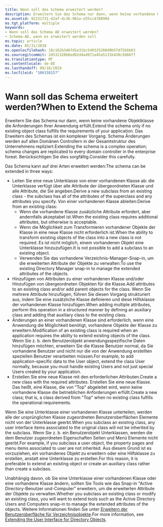```yaml
---
title: Wann soll das Schema erweitert werden?
description: Erweitern Sie das Schema nur dann, wenn keine vorhandene Objektklasse die Anforderungen Ihrer Anwendung erfüllt. Das Erweitern des Schemas ist ein komplexer Vorgang. Schema Änderungen werden auf allen Domänen Controllern in der Gesamtstruktur des Unternehmens repliziert. Berücksichtigen Sie dies sorgfältig.
ms.assetid: 92231f31-d2af-4c3b-981e-e55cc478899d
ms.tgt_platform: multiple
keywords:
- Wann soll das Schema AD erweitert werden?
- Schema-AD, wann es erweitert werden soll
ms.topic: article
ms.date: 05/31/2018
ms.openlocfilehash: 18c182b346fd1e31bc549325260d9b57d75bbb63
ms.sourcegitcommit: 2d531328b6ed82d4ad971a45a5131b430c5866f7
ms.translationtype: MT
ms.contentlocale: de-DE
ms.lasthandoff: 09/16/2019
ms.locfileid: "106338157"
---
```

# <a name="when-to-extend-the-schema"></a><span data-ttu-id="53aa4-107">Wann soll das Schema erweitert werden?</span><span class="sxs-lookup"><span data-stu-id="53aa4-107">When to Extend the Schema</span></span>

<span data-ttu-id="53aa4-108">Erweitern Sie das Schema nur dann, wenn keine vorhandene Objektklasse die Anforderungen Ihrer Anwendung erfüllt.</span><span class="sxs-lookup"><span data-stu-id="53aa4-108">Extend the schema only if no existing object class fulfills the requirements of your application.</span></span> <span data-ttu-id="53aa4-109">Das Erweitern des Schemas ist ein komplexer Vorgang. Schema Änderungen werden auf allen Domänen Controllern in der Gesamtstruktur des Unternehmens repliziert.</span><span class="sxs-lookup"><span data-stu-id="53aa4-109">Extending the schema is a complex operation; schema changes are replicated to every domain controller in the enterprise forest.</span></span> <span data-ttu-id="53aa4-110">Berücksichtigen Sie dies sorgfältig.</span><span class="sxs-lookup"><span data-stu-id="53aa4-110">Consider this carefully.</span></span>

<span data-ttu-id="53aa4-111">Das Schema kann auf drei Arten erweitert werden:</span><span class="sxs-lookup"><span data-stu-id="53aa4-111">The schema can be extended in three ways:</span></span>

-   <span data-ttu-id="53aa4-112">Leiten Sie eine neue Unterklasse von einer vorhandenen Klasse ab: die Unterklasse verfügt über alle Attribute der übergeordneten Klasse und alle Attribute, die Sie angeben.</span><span class="sxs-lookup"><span data-stu-id="53aa4-112">Derive a new subclass from an existing class - the subclass has all of the attributes of the superclass and any attributes you specify.</span></span> <span data-ttu-id="53aa4-113">Von einer vorhandenen Klasse ableiten:</span><span class="sxs-lookup"><span data-stu-id="53aa4-113">Derive from an existing class:</span></span>
    -   <span data-ttu-id="53aa4-114">Wenn die vorhandene Klasse zusätzliche Attribute erfordert, aber andernfalls akzeptabel ist.</span><span class="sxs-lookup"><span data-stu-id="53aa4-114">When the existing class requires additional attributes, but otherwise is acceptable.</span></span>
    -   <span data-ttu-id="53aa4-115">Wenn die Möglichkeit zum Transformieren vorhandener Objekte der Klasse in eine neue Klasse nicht erforderlich ist.</span><span class="sxs-lookup"><span data-stu-id="53aa4-115">When the ability to transform existing objects of the class into a new class is not required.</span></span> <span data-ttu-id="53aa4-116">Es ist nicht möglich, einem vorhandenen Objekt eine Unterklasse hinzuzufügen.</span><span class="sxs-lookup"><span data-stu-id="53aa4-116">It is not possible to add a subclass to an existing object.</span></span>
    -   <span data-ttu-id="53aa4-117">Verwenden Sie das vorhandene Verzeichnis-Manager-Snap-in, um die erweiterten Attribute der Objekte zu verwalten.</span><span class="sxs-lookup"><span data-stu-id="53aa4-117">To use the existing Directory Manager snap-in to manage the extended attributes of the objects.</span></span>
-   <span data-ttu-id="53aa4-118">Hinzufügen von Attributen zu einer vorhandenen Klasse und/oder Hinzufügen von übergeordneten Objekten für die Klasse.</span><span class="sxs-lookup"><span data-stu-id="53aa4-118">Add attributes to an existing class and/or add parent objects for the class.</span></span> <span data-ttu-id="53aa4-119">Wenn Sie mehrere Attribute hinzufügen, führen Sie diesen Vorgang strukturiert aus, indem Sie eine zusätzliche Klasse definieren und diese Hilfsklasse der vorhandenen Klasse hinzufügen.</span><span class="sxs-lookup"><span data-stu-id="53aa4-119">When adding multiple attributes, perform this operation in a structured manner by defining an auxiliary class and adding that auxiliary class to the existing class.</span></span>
-   <span data-ttu-id="53aa4-120">Änderungen an einer vorhandenen Klasse sind erforderlich, wenn eine Anwendung die Möglichkeit benötigt, vorhandene Objekte der Klasse zu erweitern.</span><span class="sxs-lookup"><span data-stu-id="53aa4-120">Modification of an existing class is required when an application requires the ability to extend existing objects of the class.</span></span> <span data-ttu-id="53aa4-121">Wenn Sie z. b. dem Benutzerobjekt anwendungsspezifische Daten hinzufügen möchten, erweitern Sie die Klasse Benutzer normal, da Sie vorhandene Benutzer und nicht nur die von der Anwendung erstellten speziellen Benutzer verarbeiten müssen.</span><span class="sxs-lookup"><span data-stu-id="53aa4-121">For example, to add application-specific data to the User object, extend the class User normally, because you must handle existing Users and not just special Users created by your application.</span></span>
-   <span data-ttu-id="53aa4-122">Erstellen Sie eine neue Klasse mit den erforderlichen Attributen.</span><span class="sxs-lookup"><span data-stu-id="53aa4-122">Create a new class with the required attributes.</span></span> <span data-ttu-id="53aa4-123">Erstellen Sie eine neue Klasse. Das heißt, eine Klasse, die von "Top" abgeleitet wird, wenn keine vorhandene Klasse die betrieblichen Anforderungen erfüllt.</span><span class="sxs-lookup"><span data-stu-id="53aa4-123">Create a new class; that is, a class derived from "Top" when no existing class fulfills the operational requirements.</span></span>

<span data-ttu-id="53aa4-124">Wenn Sie eine Unterklasse einer vorhandenen Klasse unterteilen, werden alle der ursprünglichen Klasse zugeordneten Benutzeroberflächen Elemente nicht von der Unterklasse geerbt.</span><span class="sxs-lookup"><span data-stu-id="53aa4-124">When you subclass an existing class, any user interface items associated to the original class will not be inherited by the subclass.</span></span> <span data-ttu-id="53aa4-125">Wenn Sie z. b. ein Benutzerobjekt Unterklassen, werden die dem Benutzer zugeordneten Eigenschaften Seiten und Menü Elemente nicht geerbt.</span><span class="sxs-lookup"><span data-stu-id="53aa4-125">For example, if you subclass a user object, the property pages and menu items associated to user are not inherited.</span></span> <span data-ttu-id="53aa4-126">Aus diesem Grund ist es vorzuziehen, ein vorhandenes Objekt zu erweitern oder eine Hilfsklasse zu erstellen, anstatt eine Unterklasse zu erstellen.</span><span class="sxs-lookup"><span data-stu-id="53aa4-126">For this reason, it is preferable to extend an existing object or create an auxiliary class rather than create a subclass.</span></span>

<span data-ttu-id="53aa4-127">Unabhängig davon, ob Sie eine Unterklasse einer vorhandenen Klasse oder eine vorhandene Klasse ändern, sollten Sie Tools wie das Snap-in "Active Directory-Benutzer und-Computer" erweitern, um die erweiterten Attribute der Objekte zu verwalten.</span><span class="sxs-lookup"><span data-stu-id="53aa4-127">Whether you subclass an existing class or modify an existing class, you will want to extend tools such as the Active Directory Users and Computers snap-in to manage the extended attributes of the objects.</span></span> <span data-ttu-id="53aa4-128">Weitere Informationen finden Sie unter [Erweitern der Benutzeroberfläche für Verzeichnisobjekte](extending-the-user-interface-for-directory-objects.md).</span><span class="sxs-lookup"><span data-stu-id="53aa4-128">For more information, see [Extending the User Interface for Directory Objects](extending-the-user-interface-for-directory-objects.md).</span></span>

 

 




